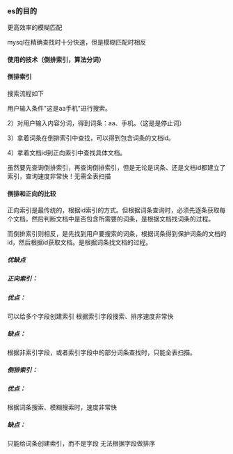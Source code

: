 ### es的目的
更高效率的模糊匹配

mysql在精确查找时十分快速，但是模糊匹配时相反

#### 使用的技术（倒排索引，算法分词）
#### 倒排索引
搜索流程如下

用户输入条件"这是aa手机"进行搜索。

2）对用户输入内容分词，得到词条：aa、手机。（这是是停止词）

3）拿着词条在倒排索引中查找，可以得到包含词条的文档id。

4）拿着文档id到正向索引中查找具体文档。

虽然要先查询倒排索引，再查询倒排索引，但是无论是词条、还是文档id都建立了索引，查询速度非常快！无需全表扫描

#### 倒排和正向的比较
正向索引是最传统的，根据id索引的方式。但根据词条查询时，必须先逐条获取每个文档，然后判断文档中是否包含所需要的词条，是根据文档找词条的过程。

而倒排索引则相反，是先找到用户要搜索的词条，根据词条得到保护词条的文档的id，然后根据id获取文档。是根据词条找文档的过程。

##### 优缺点

##### 正向索引：

##### 优点：
可以给多个字段创建索引
根据索引字段搜索、排序速度非常快
##### 缺点：
根据非索引字段，或者索引字段中的部分词条查找时，只能全表扫描。
##### 倒排索引：

##### 优点：
根据词条搜索、模糊搜索时，速度非常快
##### 缺点：
只能给词条创建索引，而不是字段
无法根据字段做排序
